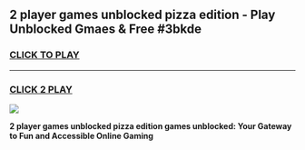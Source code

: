 
## 2 player games unblocked pizza edition - Play Unblocked Gmaes & Free #3bkde
<h3>
<a href="https://premium.freeplayer.one?title=2_player_games_unblocked_pizza_edition&ref=03M">CLICK TO PLAY</a></h3>
<hr>

<h3>
<a href="https://premium.freeplayer.one?title=2_player_games_unblocked_pizza_edition&ref=03M">CLICK 2 PLAY</a>
  
</h3>

<a href="https://premium.freeplayer.one?title=2_player_games_unblocked_pizza_edition&ref=03M"><img src="https://clearcache.store/games.png"></a>


**2 player games unblocked pizza edition games unblocked: Your Gateway to Fun and Accessible Online Gaming**
